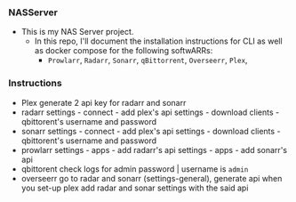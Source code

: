 ### NASServer

- This is my NAS Server project.
  - In this repo, I'll document the installation instructions for CLI as well as docker compose for the following softwARRs:
    - `Prowlarr`, `Radarr`, `Sonarr`, `qBittorrent`, `Overseerr`, `Plex`,

### Instructions
- Plex
    generate 2 api key for radarr and sonarr
- radarr
    settings - connect - add plex's api
    settings - download clients - qbittorent's username and password
- sonarr
    settings - connect - add plex's api
    settings - download clients - qbittorent's username and password
- prowlarr
    settings - apps - add radarr's api
    settings - apps - add sonarr's api
- qbittorent
    check logs for admin password | username is `admin`
- overseerr
    go to radar and sonarr (settings-general), generate api
    when you set-up plex add radar and sonar settings with the said api 
